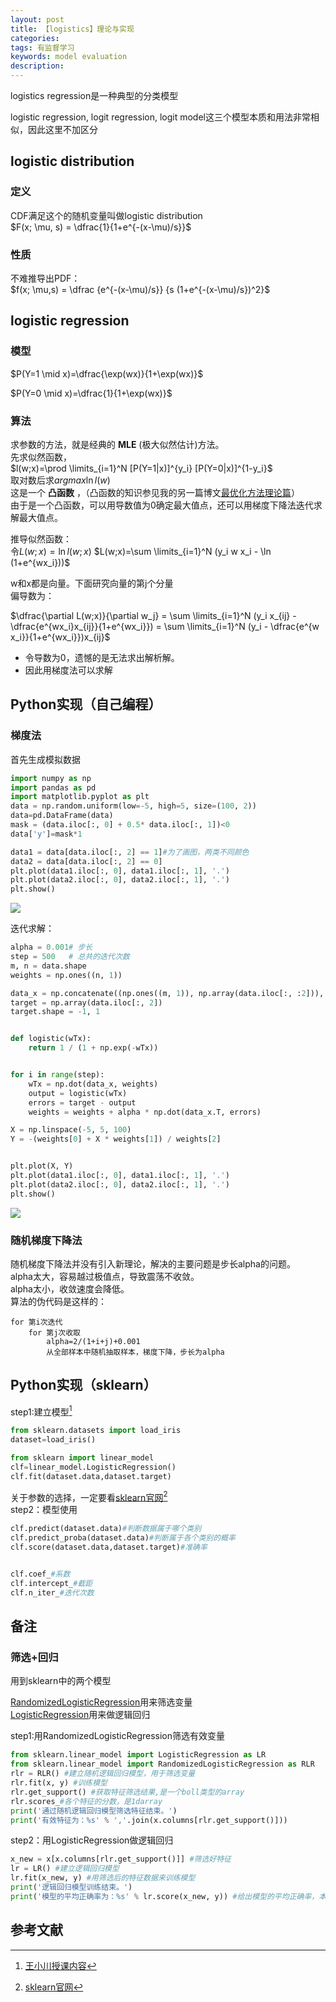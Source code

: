 ```yaml
---
layout: post
title: 【logistics】理论与实现
categories:
tags: 有监督学习
keywords: model evaluation
description:
---
```


logistics regression是一种典型的分类模型  

logistic regression, logit regression, logit model这三个模型本质和用法非常相似，因此这里不加区分

## logistic distribution

### 定义
CDF满足这个的随机变量叫做logistic distribution  
 $F(x; \mu, s) = \dfrac{1}{1+e^{-(x-\mu)/s}}$

### 性质
不难推导出PDF：  
$f(x; \mu,s) = \dfrac {e^{-(x-\mu)/s}} {s (1+e^{-(x-\mu)/s})^2}$

## logistic regression

### 模型
$P(Y=1 \mid x)=\dfrac{\exp(wx)}{1+\exp(wx)}$  

$P(Y=0 \mid x)=\dfrac{1}{1+\exp(wx)}$  

### 算法

求参数的方法，就是经典的 **MLE** (极大似然估计)方法。  
先求似然函数，  
$l(w;x)=\prod \limits_{i=1}^N [P(Y=1|x)]^{y_i} [P(Y=0|x)]^{1-y_i}$  
取对数后求$argmax \ln l(w)$   
这是一个 **凸函数** ，（凸函数的知识参见我的另一篇博文<a href='/2017/06/09/optimization.html'>最优化方法理论篇</a>）  
由于是一个凸函数，可以用导数值为0确定最大值点，还可以用梯度下降法迭代求解最大值点。  

推导似然函数：  
令$L(w;x)=\ln l(w;x)$
$L(w;x)=\sum \limits_{i=1}^N (y_i w x_i - \ln (1+e^{wx_i}))$  

w和x都是向量。下面研究向量的第j个分量   
偏导数为：  

$\dfrac{\partial L(w;x)}{\partial w_j} = \sum \limits_{i=1}^N (y_i x_{ij} - \dfrac{e^{wx_i}x_{ij}}{1+e^{wx_i}}) =  \sum \limits_{i=1}^N (y_i - \dfrac{e^{w x_i}}{1+e^{wx_i}})x_{ij}$  

- 令导数为0，遗憾的是无法求出解析解。
- 因此用梯度法可以求解


## Python实现（自己编程）

### 梯度法  

首先生成模拟数据  
```py
import numpy as np
import pandas as pd
import matplotlib.pyplot as plt
data = np.random.uniform(low=-5, high=5, size=(100, 2))
data=pd.DataFrame(data)
mask = (data.iloc[:, 0] + 0.5* data.iloc[:, 1])<0
data['y']=mask*1

data1 = data[data.iloc[:, 2] == 1]#为了画图，两类不同颜色
data2 = data[data.iloc[:, 2] == 0]
plt.plot(data1.iloc[:, 0], data1.iloc[:, 1], '.')
plt.plot(data2.iloc[:, 0], data2.iloc[:, 1], '.')
plt.show()
```

<img src='http://www.guofei.site/public/postimg/logisticregression1.png'>

迭代求解：  
```py
alpha = 0.001# 步长
step = 500   # 总共的迭代次数
m, n = data.shape
weights = np.ones((n, 1))

data_x = np.concatenate((np.ones((m, 1)), np.array(data.iloc[:, :2])), axis=1)  # 去掉y列，并添加全1的第一列
target = np.array(data.iloc[:, 2])
target.shape = -1, 1


def logistic(wTx):
    return 1 / (1 + np.exp(-wTx))


for i in range(step):
    wTx = np.dot(data_x, weights)
    output = logistic(wTx)
    errors = target - output
    weights = weights + alpha * np.dot(data_x.T, errors)

X = np.linspace(-5, 5, 100)
Y = -(weights[0] + X * weights[1]) / weights[2]


plt.plot(X, Y)
plt.plot(data1.iloc[:, 0], data1.iloc[:, 1], '.')
plt.plot(data2.iloc[:, 0], data2.iloc[:, 1], '.')
plt.show()

```

<img src='http://www.guofei.site/public/postimg/logisticregression2.png'>

### 随机梯度下降法
随机梯度下降法并没有引入新理论，解决的主要问题是步长alpha的问题。  
alpha太大，容易越过极值点，导致震荡不收敛。  
alpha太小，收敛速度会降低。  
算法的伪代码是这样的：  
```
for 第i次迭代
    for 第j次收取
        alpha=2/(1+i+j)+0.001
        从全部样本中随机抽取样本，梯度下降，步长为alpha
```


## Python实现（sklearn）

step1:建立模型[^wangxiaochuan]  
```py
from sklearn.datasets import load_iris
dataset=load_iris()

from sklearn import linear_model
clf=linear_model.LogisticRegression()
clf.fit(dataset.data,dataset.target)
```
关于参数的选择，一定要看[sklearn官网](http://scikit-learn.org/stable/modules/generated/sklearn.linear_model.LogisticRegression.html)[^sklearnLR]  
step2：模型使用  
```py
clf.predict(dataset.data)#判断数据属于哪个类别
clf.predict_proba(dataset.data)#判断属于各个类别的概率
clf.score(dataset.data,dataset.target)#准确率


clf.coef_#系数
clf.intercept_#截距
clf.n_iter_#迭代次数
```

## 备注

### 筛选+回归
用到sklearn中的两个模型  

[RandomizedLogisticRegression](http://scikit-learn.org/stable/modules/generated/sklearn.linear_model.RandomizedLogisticRegression.html)用来筛选变量  
[LogisticRegression](http://scikit-learn.org/stable/modules/generated/sklearn.linear_model.LogisticRegression.html)用来做逻辑回归  

step1:用RandomizedLogisticRegression筛选有效变量  
```py
from sklearn.linear_model import LogisticRegression as LR
from sklearn.linear_model import RandomizedLogisticRegression as RLR
rlr = RLR() #建立随机逻辑回归模型，用于筛选变量
rlr.fit(x, y) #训练模型
rlr.get_support() #获取特征筛选结果,是一个boll类型的array
rlr.scores_#各个特征的分数，是1darray
print('通过随机逻辑回归模型筛选特征结束。')
print('有效特征为：%s' % ','.join(x.columns[rlr.get_support()]))
```

step2：用LogisticRegression做逻辑回归
```py
x_new = x[x.columns[rlr.get_support()]] #筛选好特征
lr = LR() #建立逻辑回归模型
lr.fit(x_new, y) #用筛选后的特征数据来训练模型
print('逻辑回归模型训练结束。')
print('模型的平均正确率为：%s' % lr.score(x_new, y)) #给出模型的平均正确率，本例为81.4%
```

## 参考文献

[^wangxiaochuan]: [王小川授课内容](https://weibo.com/hgsz2003)
[^sklearnLR]: [sklearn官网](http://scikit-learn.org/stable/modules/generated/sklearn.linear_model.LogisticRegression.html)  
